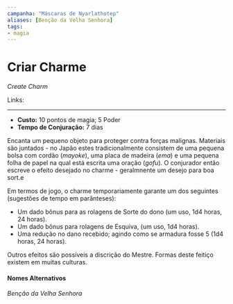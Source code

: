 ```yaml
---
campanha: "Máscaras de Nyarlathotep"
aliases: [Benção da Velha Senhora]
tags: 
- magia
---
```


# Criar Charme
_Create Charm_

Links:

---
-  **Custo:** 10 pontos de magia; 5 Poder
- **Tempo de Conjuração:** 7 dias

Encanta um pequeno objeto para proteger contra forças malignas. Materiais são juntados - no Japão estes tradicionalmente consistem de uma pequena bolsa com cordão (_mayoke_), uma placa de madeira (_ema_) e uma pequena folha de papel na qual está escrita uma oração (_gofu_). O conjurador então escreve o efeito desejado no charme - geralmnente um desejo para boa sort.e

Em termos de jogo, o charme temporariamente garante um dos seguintes (sugestões de tempo em parânteses):

- Um dado bônus para as rolagens de Sorte do dono (um uso, 1d4 horas, 24 horas).
- Um dado bônus para rolagens de Esquiva, (um uso, 1d4 horas).
- Uma redução no dano recebido; agindo como se armadura fosse 5 (1d4 horas, 24 horas).

Outros efeitos são possíveis a discrição do Mestre. Formas deste feitiço existem em muitas culturas.

#### Nomes Alternativos
*Benção da Velha Senhora*